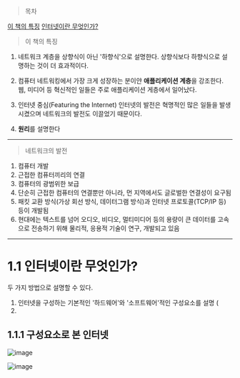 > 목차

[이 책의 특징](>이-책의-특징)
[인터넷이란 무엇인가?](#i2)


>이 책의 특징 

1. 네트워크 계층을 상향식이 아닌 '하향식'으로 설명한다.
상향식보다 하향식으로 설명하는 것이 더 효과적이다.

2. 컴퓨터 네트워킹에서 가장 크게 성장하는 분이얀 **애플리케이션 계층**을 강조한다.
웹, 미디어 등 혁신적인 일들은 주로 애플리케이션 게층에서 일어났다.

3. 인터넷 중심(Featuring the Internet)
인터넷의 발전은 혁명적인 많은 일들을 발생시켰으며 네트워크의 발전도 이끌었기 때문이다.

4. **원리**를 설명한다


***


> 네트워크의 발전

1. 컴퓨터 개발
2. 근접한 컴퓨터끼리의 연결
3. 컴퓨터의 광범위한 보급 
4. 단순히 근접한 컴퓨터의 연결뿐만 아니라, 먼 지역에서도 글로벌한 연결성이 요구됨
5. 패킷 교환 방식(가상 회선 방식, 데이터그램 방식)과 인터넷 프로토콜(TCP/IP 등) 등이 개발됨
6. 현대에는 텍스트를 넘어 오디오, 비디오, 멀티미디어 등의 용량이 큰 데이터를 고속으로 전송하기 위해 물리적, 응용적 기술이 연구, 개발되고 있음


***

# 1.1 인터넷이란 무엇인가?

두 가지 방법으로 설명할 수 있다.
1. 인터넷을 구성하는 기본적인 '하드웨어'와 '소프트웨어'적인 구성요소를 설명 (
2. 

## 1.1.1 구성요소로 본 인터넷










![image](https://github.com/inpink/CS_Networking_Study/assets/108166692/28f59c4a-674a-4a47-a4e0-2fc53b75a394)


![image](https://github.com/inpink/CS_Networking_Study/assets/108166692/f2d2f88c-1d72-4dca-b81c-16fe22138b8d)
